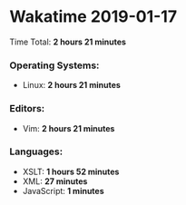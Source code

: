 # Wakatime 2019-01-17

Time Total: **2 hours 21 minutes**

### Operating Systems:
- Linux: **2 hours 21 minutes** 

### Editors:
- Vim: **2 hours 21 minutes** 

### Languages:
- XSLT: **1 hours 52 minutes** 
- XML: **27 minutes** 
- JavaScript: **1 minutes** 


